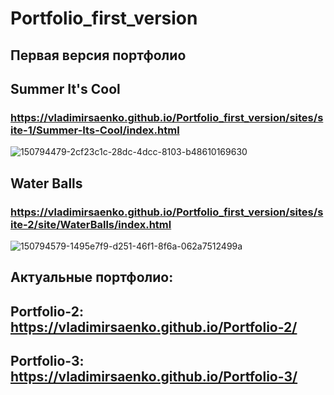 # Portfolio_first_version

## Первая версия портфолио

## Summer It's Cool

### https://vladimirsaenko.github.io/Portfolio_first_version/sites/site-1/Summer-Its-Cool/index.html

![150794479-2cf23c1c-28dc-4dcc-8103-b48610169630](https://user-images.githubusercontent.com/56477695/169494492-d23d3c45-9f91-4f33-a315-e32c6e2e5666.jpg)

## Water Balls

### https://vladimirsaenko.github.io/Portfolio_first_version/sites/site-2/site/WaterBalls/index.html

![150794579-1495e7f9-d251-46f1-8f6a-062a7512499a](https://user-images.githubusercontent.com/56477695/169494582-771473d5-0a20-4971-ba3b-e5cd168733f7.png)

## Актуальные портфолио:

## Portfolio-2: https://vladimirsaenko.github.io/Portfolio-2/

## Portfolio-3: https://vladimirsaenko.github.io/Portfolio-3/
